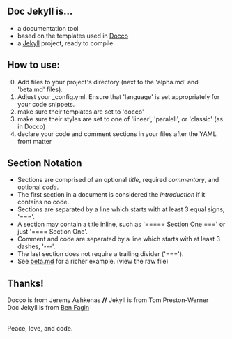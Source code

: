 Doc Jekyll is...
------------
* a documentation tool
* based on the templates used in [Docco](http://jashkenas.github.io/docco/)
* a [Jekyll](http://jekyllrb.com/) project, ready to compile


How to use:
-------------
0. Add files to your project's directory (next to the 'alpha.md' and 'beta.md' files).
1. Adjust your _config.yml. Ensure that 'language' is set appropriately for your code snippets.
2. make sure their templates are set to 'docco'
3. make sure their styles are set to one of 'linear', 'paralell', or 'classic' (as in Docco) 
4. declare your code and comment sections in your files after the YAML front matter

Section Notation
---------------
* Sections are comprised of an optional _title_, required _commentary_, and optional _code_.
* The first section in a document is considered the _introduction_ if it contains no code.
* Sections are separated by a line which starts with at least 3 equal signs, '==='.
* A section may contain a title inline, such as '===== Section One ===' or just '==== Section One'.
* Comment and code are separated by a line which starts with at least 3 dashes, '---'.
* The last section does not require a trailing divider ('===').
* See [beta.md](https://raw.github.com/UnquietCode/doc-jekyll/master/beta.md) for a richer example. (view the raw file)

## Thanks!
Docco is from Jeremy Ashkenas **//** Jekyll is from Tom Preston-Werner  
Doc Jekyll is from [Ben Fagin](https://github.com/UnquietCode)
  
&nbsp;  
Peace, love, and code.
